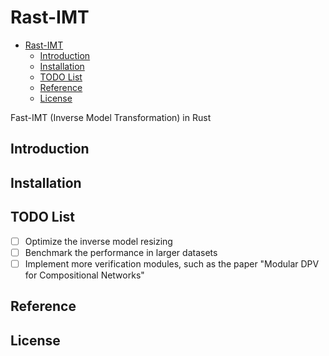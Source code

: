 # Rast-IMT

<!--toc:start-->
- [Rast-IMT](#rast-imt)
  - [Introduction](#introduction)
  - [Installation](#installation)
  - [TODO List](#todo-list)
  - [Reference](#reference)
  - [License](#license)
<!--toc:end-->

Fast-IMT (Inverse Model Transformation) in Rust

## Introduction

## Installation

## TODO List

- [ ] Optimize the inverse model resizing
- [ ] Benchmark the performance in larger datasets
- [ ] Implement more verification modules, such as the paper "Modular DPV for
  Compositional Networks"

## Reference

## License
